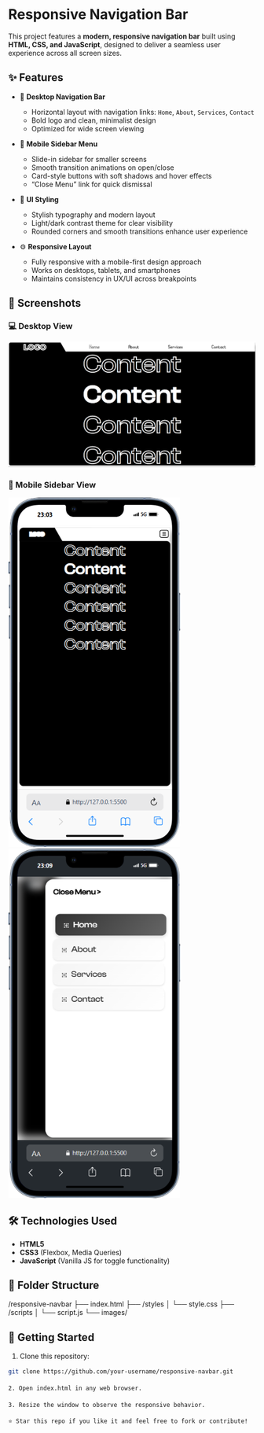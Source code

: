 # Responsive Navigation Bar
This project features a **modern, responsive navigation bar** built using **HTML, CSS, and JavaScript**, designed to deliver a seamless user experience across all screen sizes.

## ✨ Features

- 🔲 **Desktop Navigation Bar**
  - Horizontal layout with navigation links: `Home`, `About`, `Services`, `Contact`
  - Bold logo and clean, minimalist design
  - Optimized for wide screen viewing

- 📱 **Mobile Sidebar Menu**
  - Slide-in sidebar for smaller screens
  - Smooth transition animations on open/close
  - Card-style buttons with soft shadows and hover effects
  - “Close Menu” link for quick dismissal

- 🎨 **UI Styling**
  - Stylish typography and modern layout
  - Light/dark contrast theme for clear visibility
  - Rounded corners and smooth transitions enhance user experience

- ⚙️ **Responsive Layout**
  - Fully responsive with a mobile-first design approach
  - Works on desktops, tablets, and smartphones
  - Maintains consistency in UX/UI across breakpoints

## 📸 Screenshots

### 💻 Desktop View

<img src="./images/desktop-view.png" width="800"/>

### 📱 Mobile Sidebar View

<img src="./images/mobile-view-1.png" width="350"/>
<img src="./images/mobile-view-2.png" width="350"/>


## 🛠️ Technologies Used

- **HTML5**
- **CSS3** (Flexbox, Media Queries)
- **JavaScript** (Vanilla JS for toggle functionality)

## 📂 Folder Structure

/responsive-navbar
├── index.html
├── /styles
│ └── style.css
├── /scripts
│ └── script.js
└── images/

## 🚀 Getting Started

1. Clone this repository:
```bash
git clone https://github.com/your-username/responsive-navbar.git

2. Open index.html in any web browser.

3. Resize the window to observe the responsive behavior.

⭐️ Star this repo if you like it and feel free to fork or contribute!